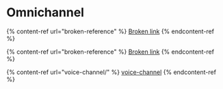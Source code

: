 # Omnichannel

{% content-ref url="broken-reference" %}
[Broken link](broken-reference)
{% endcontent-ref %}

{% content-ref url="broken-reference" %}
[Broken link](broken-reference)
{% endcontent-ref %}

{% content-ref url="voice-channel/" %}
[voice-channel](voice-channel/)
{% endcontent-ref %}
